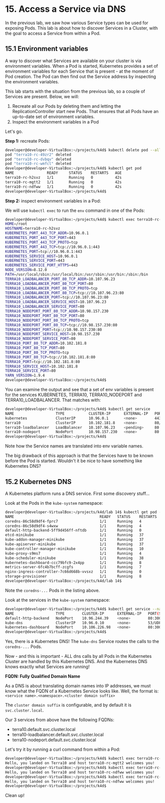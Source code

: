 # 15. Access a Service via DNS

In the previous lab, we saw how various Service types can be used for exposing Pods. This lab is about how to discover Services in a Cluster, with the goal to access a Service from within a Pod.


## 15.1 Environment variables

A way to discover what Services are available on your cluster is via environment variables. When a Pod is started, Kubernetes provides a set of environment variables for each Service that is present - at the moment of Pod creation. The Pod can then find out the Service address by inspecting the environment variables.

This lab starts with the situation from the previous lab, so a couple of Services are present. Below, we will:

1. Recreate all our Pods by deleting them and letting the ReplicationController start new Pods. That ensures that all Pods have an up-to-date set of environment variables.
2. Inspect the environment variables in a Pod

Let's go.

**Step 1:** recreate Pods:

```bash
developer@developer-VirtualBox:~/projects/k4d$ kubectl delete pod --all
pod "terra10-rc-49zr2" deleted
pod "terra10-rc-dvbqv" deleted
pod "terra10-rc-wmfcl" deleted
developer@developer-VirtualBox:~/projects/k4d$ kubectl get pod
NAME               READY     STATUS    RESTARTS   AGE
terra10-rc-h2svz   1/1       Running   0          42s
terra10-rc-mgtt2   1/1       Running   0          42s
terra10-rc-ndfww   1/1       Running   0          42s
developer@developer-VirtualBox:~/projects/k4d$
```

**Step 2:** inspect environment variables in a Pod:

We will use `kubectl exec` to run the `env` command in one of the Pods:

```bash
developer@developer-VirtualBox:~/projects/k4d$ kubectl exec terra10-rc-h2svz env | sort
HOME=/root
HOSTNAME=terra10-rc-h2svz
KUBERNETES_PORT_443_TCP_ADDR=10.96.0.1
KUBERNETES_PORT_443_TCP_PORT=443
KUBERNETES_PORT_443_TCP_PROTO=tcp
KUBERNETES_PORT_443_TCP=tcp://10.96.0.1:443
KUBERNETES_PORT=tcp://10.96.0.1:443
KUBERNETES_SERVICE_HOST=10.96.0.1
KUBERNETES_SERVICE_PORT=443
KUBERNETES_SERVICE_PORT_HTTPS=443
NODE_VERSION=8.12.0
PATH=/usr/local/sbin:/usr/local/bin:/usr/sbin:/usr/bin:/sbin:/bin
TERRA10_LOADBALANCER_PORT_80_TCP_ADDR=10.107.96.23
TERRA10_LOADBALANCER_PORT_80_TCP_PORT=80
TERRA10_LOADBALANCER_PORT_80_TCP_PROTO=tcp
TERRA10_LOADBALANCER_PORT_80_TCP=tcp://10.107.96.23:80
TERRA10_LOADBALANCER_PORT=tcp://10.107.96.23:80
TERRA10_LOADBALANCER_SERVICE_HOST=10.107.96.23
TERRA10_LOADBALANCER_SERVICE_PORT=80
TERRA10_NODEPORT_PORT_80_TCP_ADDR=10.98.157.230
TERRA10_NODEPORT_PORT_80_TCP_PORT=80
TERRA10_NODEPORT_PORT_80_TCP_PROTO=tcp
TERRA10_NODEPORT_PORT_80_TCP=tcp://10.98.157.230:80
TERRA10_NODEPORT_PORT=tcp://10.98.157.230:80
TERRA10_NODEPORT_SERVICE_HOST=10.98.157.230
TERRA10_NODEPORT_SERVICE_PORT=80
TERRA10_PORT_80_TCP_ADDR=10.102.181.8
TERRA10_PORT_80_TCP_PORT=80
TERRA10_PORT_80_TCP_PROTO=tcp
TERRA10_PORT_80_TCP=tcp://10.102.181.8:80
TERRA10_PORT=tcp://10.102.181.8:80
TERRA10_SERVICE_HOST=10.102.181.8
TERRA10_SERVICE_PORT=80
YARN_VERSION=1.9.4
developer@developer-VirtualBox:~/projects/k4d$
```
You can examine the output and see that a set of env variables is present for the services KUBERNETES, TERRA10, TERRA10\_NODEPORT and TERRA10\_LOADBALANCER. That matches with:

```bash
developer@developer-VirtualBox:~/projects/k4d$ kubectl get service
NAME                   TYPE           CLUSTER-IP      EXTERNAL-IP   PORT(S)        AGE
kubernetes             ClusterIP      10.96.0.1       <none>        443/TCP        11d
terra10                ClusterIP      10.102.181.8    <none>        80/TCP         5h
terra10-loadbalancer   LoadBalancer   10.107.96.23    <pending>     80:30643/TCP   4h
terra10-nodeport       NodePort       10.98.157.230   <none>        80:30123/TCP   5h
developer@developer-VirtualBox:~/projects/k4d$ 
```
Note how the Service names are translated into env variable names.

The big drawback of this approach is that the Services have to be known before the Pod is started. Wouldn't it be nice to have something like Kubernetes DNS?

## 15.2 Kubernetes DNS


A Kubernetes platform runs a DNS service. First some discovery stuff...

Look at the Pods in the `kube-system` namespace:

```bash
developer@developer-VirtualBox:~/projects/k4d/lab 14$ kubectl get pod -n kube-system 
NAME                                       READY   STATUS    RESTARTS   AGE
coredns-86c58d9df4-fprc7                   1/1     Running   4          45h
coredns-86c58d9df4-s4wxw                   1/1     Running   4          45h
default-http-backend-5ff9d456ff-nftdb      1/1     Running   0          18m
etcd-minikube                              1/1     Running   37         45h
kube-addon-manager-minikube                1/1     Running   37         45h
kube-apiserver-minikube                    1/1     Running   37         45h
kube-controller-manager-minikube           1/1     Running   10         45h
kube-proxy-s9ms7                           1/1     Running   4          45h
kube-scheduler-minikube                    1/1     Running   38         45h
kubernetes-dashboard-ccc79bfc9-2x4pp       1/1     Running   8          45h
metrics-server-6fc4b7bcff-zcgfs            1/1     Running   7          45h
nginx-ingress-controller-7c66d668b-vvsxz   1/1     Running   0          18m
storage-provisioner                        1/1     Running   8          45h
developer@developer-VirtualBox:~/projects/k4d/lab 14$
```
Note the `coredns-...` Pods in the listing above. 

Look at the services in the `kube-system` namespace:

```bash
developer@developer-VirtualBox:~/projects/k4d$ kubectl get service --namespace=kube-system 
NAME                   TYPE        CLUSTER-IP      EXTERNAL-IP   PORT(S)         AGE
default-http-backend   NodePort    10.96.244.39    <none>        80:30001/TCP    2h
kube-dns               ClusterIP   10.96.0.10      <none>        53/UDP,53/TCP   11d
kubernetes-dashboard   NodePort    10.106.226.98   <none>        80:30000/TCP    11d
developer@developer-VirtualBox:~/projects/k4d$
```

Yes, there is a Kubernetes DNS! The `kube-dns` Service routes the calls to the `coredns-...` Pods.

Now - and this is important - ALL dns calls by all Pods in the Kubernetes Cluster are handled by this Kubernetes DNS. And the Kubernetes DNS knows exactly what Services are running!

**FQDN: Fully Qualified Domain Name**

As a DNS is about translating domain names into IP addresses, we must know what the FQDN of a Kubernetes Service looks like. Well, the format is:
`<service name>.<namespace>.<cluster domain suffix>`

The `cluster domain suffix` is configurable, and by default it is `svc.cluster.local`.

Our 3 services from above have the following FQDNs:

- terra10.default.svc.cluster.local
- terra10-loadbalancer.default.svc.cluster.local
- terra10-nodeport.default.svc.cluster.local

Let's try it by running a curl command from within a Pod:

```bash
developer@developer-VirtualBox:~/projects/k4d$ kubectl exec terra10-rc-h2svz -- curl -s terra10.default.svc.cluster.local
Hello, you landed on Terra10 and host terra10-rc-mgtt2 welcomes you!
developer@developer-VirtualBox:~/projects/k4d$ kubectl exec terra10-rc-h2svz -- curl -s terra10-loadbalancer.default.svc.cluster.local
Hello, you landed on Terra10 and host terra10-rc-ndfww welcomes you!
developer@developer-VirtualBox:~/projects/k4d$ kubectl exec terra10-rc-h2svz -- curl -s terra10-nodeport.default.svc.cluster.local
Hello, you landed on Terra10 and host terra10-rc-ndfww welcomes you!
developer@developer-VirtualBox:~/projects/k4d$ 
````
Clean up!
